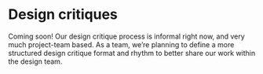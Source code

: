 # Design critiques

Coming soon! Our design critique process is informal right now, and very much project-team based. As a team, we’re planning to define a more structured design critique format and rhythm to better share our work within the design team.

